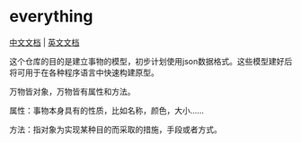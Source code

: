 # everything

[中文文档](README_CN.md) | [英文文档](README.md)

这个仓库的目的是建立事物的模型，初步计划使用json数据格式。这些模型建好后将可用于在各种程序语言中快速构建原型。

万物皆对象，万物皆有属性和方法。

属性：事物本身具有的性质，比如名称，颜色，大小……

方法：指对象为实现某种目的而采取的措施，手段或者方式。